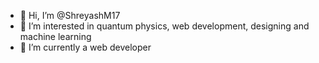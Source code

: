 - 👋 Hi, I’m @ShreyashM17
- 👀 I’m interested in quantum physics, web development, designing and machine learning
- 🌱 I’m currently a web developer

<!---
ShreyashM17/ShreyashM17 is a ✨ special ✨ repository because its `README.md` (this file) appears on your GitHub profile.
You can click the Preview link to take a look at your changes.
--->
